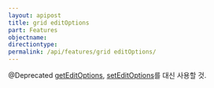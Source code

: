 ```yaml
---
layout: apipost
title: grid editOptions
part: Features
objectname: 
directiontype: 
permalink: /api/features/grid editOptions/
---
```



@Deprecated [getEditOptions](/api/features/), [setEditOptions](/api/features/)를 대신 사용할 것.
